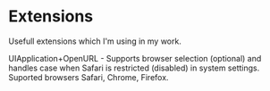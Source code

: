 # Extensions
Usefull extensions which I'm using in my work.

UIApplication+OpenURL - Supports browser selection (optional) and handles case when Safari
is restricted (disabled) in system settings. Suported browsers Safari, Chrome, Firefox.
